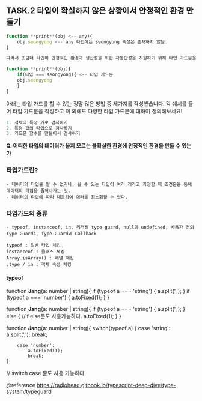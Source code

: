 ## TASK.2 타입이 확실하지 않은 상황에서 안정적인 환경 만들기

```jsx
function **print**(obj <-- any){
	obj.seongyong <-- any 타입에는 seongyong 속성은 존재하지 않음.
}

따라서 조금더 타입이 안정적인 환경과 생산성을 위한 자동안성을 지원하기 위해 타입 가드문을 사용합니다.

function **print**(obj){
	if(타입 === seongyong){ <-- 타입 가드문
    obj.seongyong
	}
}
```

아래는 타입 가드를 할 수 있는 정말 많은 방법 중 세가지를 작성했습니다. 각 예시를 들어 타입 가드문을 작성하고 이 외에도 다양한 타입 가드문에 대하여 정의해보세요!

```jsx
1. 객체의 특정 키로 검사하기
2. 특정 값의 타입으로 검사하기
3. 가드문 함수를 만들어서 검사하기
```

**Q. 어떠한 타입의 데이터가 올지 모르는 불확실한 환경에 안정적인 환경을 만들 수 있는가**

### 타입가드란?

    - 데이터의 타입을 알 수 없거나, 될 수 있는 타입이 여러 개라고 가정할 때 조건문을 통해 데이터의 타입을 좁혀나가는 것.
    - 데이터의 타입에 따라 대응하여 에러를 최소화할 수 있다.

### 타입가드의 종류

    - typeof, instanceof, in, 리터럴 type guard, null과 undefined, 사용자 정의 Type Guards, Type Guard와 Callback

    typeof : 일반 타입 체킹
    instanceof : 클래스 체킹
    Array.isArray() : 배열 체킹
    .type / in : 객체 속성 체킹

#### typeof

function **Jang**(a: number | string){
if (typeof a === 'string') {
a.split(',');
}
if (typeof a === 'number') {
a.toFixed(1);
}
}

function **Jang**(a: number | string){
if (typeof a === 'string') {
a.split(',');
}
else { //if else문도 사용가능하다.
a.toFixed(1);
}
}

function **Jang**(a: number | string){
switch(typeof a) {
case 'string':
a.split(',');
break;

        case 'number':
            a.toFixed(1);
            break;
    }

// switch case 문도 사용 가능하다

@reference
https://radlohead.gitbook.io/typescript-deep-dive/type-system/typeguard
